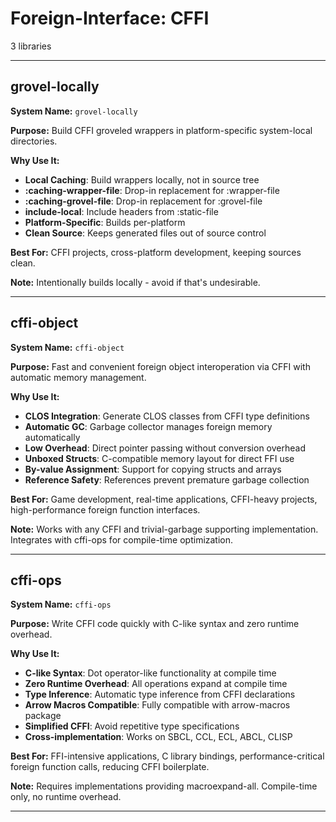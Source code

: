 # Foreign-Interface: CFFI

3 libraries

---

## grovel-locally

**System Name:** `grovel-locally`

**Purpose:** Build CFFI groveled wrappers in platform-specific system-local directories.

**Why Use It:**
- **Local Caching**: Build wrappers locally, not in source tree
- **:caching-wrapper-file**: Drop-in replacement for :wrapper-file
- **:caching-grovel-file**: Drop-in replacement for :grovel-file
- **include-local**: Include headers from :static-file
- **Platform-Specific**: Builds per-platform
- **Clean Source**: Keeps generated files out of source control

**Best For:** CFFI projects, cross-platform development, keeping sources clean.

**Note:** Intentionally builds locally - avoid if that's undesirable.

---


## cffi-object

**System Name:** `cffi-object`

**Purpose:** Fast and convenient foreign object interoperation via CFFI with automatic memory management.

**Why Use It:**
- **CLOS Integration**: Generate CLOS classes from CFFI type definitions
- **Automatic GC**: Garbage collector manages foreign memory automatically
- **Low Overhead**: Direct pointer passing without conversion overhead
- **Unboxed Structs**: C-compatible memory layout for direct FFI use
- **By-value Assignment**: Support for copying structs and arrays
- **Reference Safety**: References prevent premature garbage collection

**Best For:** Game development, real-time applications, CFFI-heavy projects, high-performance foreign function interfaces.

**Note:** Works with any CFFI and trivial-garbage supporting implementation. Integrates with cffi-ops for compile-time optimization.

---


## cffi-ops

**System Name:** `cffi-ops`

**Purpose:** Write CFFI code quickly with C-like syntax and zero runtime overhead.

**Why Use It:**
- **C-like Syntax**: Dot operator-like functionality at compile time
- **Zero Runtime Overhead**: All operations expand at compile time
- **Type Inference**: Automatic type inference from CFFI declarations
- **Arrow Macros Compatible**: Fully compatible with arrow-macros package
- **Simplified CFFI**: Avoid repetitive type specifications
- **Cross-implementation**: Works on SBCL, CCL, ECL, ABCL, CLISP

**Best For:** FFI-intensive applications, C library bindings, performance-critical foreign function calls, reducing CFFI boilerplate.

**Note:** Requires implementations providing macroexpand-all. Compile-time only, no runtime overhead.

---


